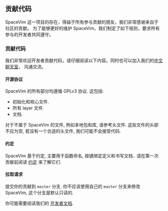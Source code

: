 <!-- Copyright (c) 2016-2023 Wang Shidong & Contributors -->
<!-- Author: Wang Shidong < wsdjeg@outlook.com > -->
<!-- URL: https://spacevim.org -->
<!-- License: GPLv3 -->

## 贡献代码

SpaceVim 这一项目的存在，得益于所有参与贡献的朋友，我们非常感谢来自于社区的贡献。
为了能够更好的维护 SpaceVim，我们制定了如下规则，要求所有参与的开发者共同遵守。

### 贡献代码

我们非常欢迎开发者贡献代码，请仔细阅读以下内容。同时也可以加入我们的[中文聊天室](https://app.element.io/#/room/#spacevim-cn:matrix.org)，
沟通交流。


#### 开源协议

SpaceVim 的所有部分均遵循 GPLv3 协议. 这包括:

- 初始化和核心文件.
- 所有 layer 文件.
- 文档.

对于不属于 SpaceVim 的文件, 例如本地包和库, 请参考头文件.
这些文件的头部不应为空, 若没有一个合适的头文件, 我们可能不会接受代码.

#### 约定

SpaceVim 基于约定, 主要用于函数命名, 按键绑定定义和书写文档..
请在第一次贡献前阅读 [约定](https://spacevim.org/cn/conventions/) 来了解它们.

#### 拉取请求

提交你的贡献到 `master` 分支. 你不应该使用自己的 `master` 分支来修改 SpaceVim,
这个分支是默认只读的.

你可能需要阅读我们的 [开发者文档](https://spacevim.org/cn/development/).
